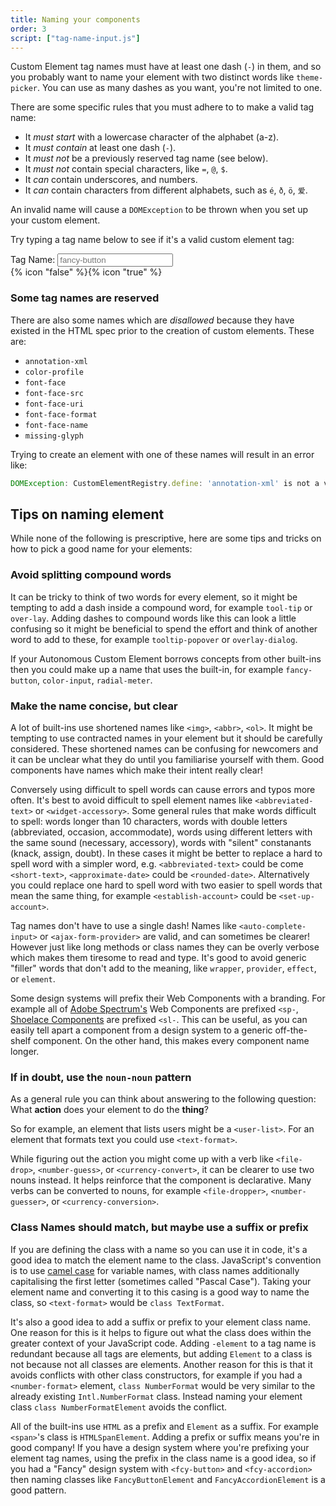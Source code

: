 ```yaml
---
title: Naming your components
order: 3
script: ["tag-name-input.js"]
---
```


Custom Element tag names must have at least one dash (`-`) in them, and so you probably want to name your element with
two distinct words like `theme-picker`. You can use as many dashes as you want, you're not limited to one.

There are some specific rules that you must adhere to to make a valid tag name:

- It _must start_ with a lowercase character of the alphabet (a-z).
- It _must contain_ at least one dash (`-`).
- It _must not_ be a previously reserved tag name (see below).
- It _must not_ contain special characters, like `=`, `@`, `$`.
- It _can_ contain underscores, and numbers.
- It _can_ contain characters from different alphabets, such as `é`, `ð`, `ö`, `爱`.

An invalid name will cause a `DOMException` to be thrown when you set up your custom element. 

Try typing a tag name below to see if it's a valid custom element tag:

<label class="interactive-input">
  Tag Name:
  <input type="text" is="tag-name-input" placeholder="fancy-button">
  <br>
  {% icon "false" %}{% icon "true" %}
  <span class="error"></span>
</label>

### Some tag names are reserved

There are also some names which are _disallowed_ because they have existed in the HTML spec prior to the creation of
custom elements. These are:

- `annotation-xml`
- `color-profile`
- `font-face`
- `font-face-src`
- `font-face-uri`
- `font-face-format`
- `font-face-name`
- `missing-glyph`

Trying to create an element with one of these names will result in an error like:

```js
DOMException: CustomElementRegistry.define: 'annotation-xml' is not a valid custom element name
```

## Tips on naming element

While none of the following is prescriptive, here are some tips and tricks on how to pick a good name for your
elements:

### Avoid splitting compound words

It can be tricky to think of two words for every element, so it might be tempting to add a dash inside a compound word,
for example `tool-tip` or `over-lay`. Adding dashes to compound words like this can look a little confusing so it might
be beneficial to spend the effort and think of another word to add to these, for example `tooltip-popover` or
`overlay-dialog`.

If your Autonomous Custom Element borrows concepts from other built-ins then you could make up a name that uses the
built-in, for example `fancy-button`, `color-input`, `radial-meter`.

### Make the name concise, but clear

A lot of built-ins use shortened names like `<img>`, `<abbr>`, `<ol>`. It might be tempting to use contracted names in
your element but it should be carefully considered. These shortened names can be confusing for newcomers and it can be
unclear what they do until you familiarise yourself with them. Good components have names which make their intent really
clear!

Conversely using difficult to spell words can cause errors and typos more often. It's best to avoid difficult to spell
element names like `<abbreviated-text>` or `<widget-accessory>`. Some general rules that make words difficult to spell:
words longer than 10 characters, words with double letters (abbreviated, occasion, accommodate), words using different
letters with the same sound (necessary, accessory), words with "silent" constanants (knack, assign, doubt). In these
cases it might be better to replace a hard to spell word with a simpler word, e.g. `<abbreviated-text>` could be come
`<short-text>`, `<approximate-date>` could be `<rounded-date>`. Alternatively you could replace one hard to spell word
with two easier to spell words that mean the same thing, for example `<establish-account>` could be `<set-up-account>`.

Tag names don't have to use a single dash! Names like `<auto-complete-input>` or `<ajax-form-provider>` are valid, and
can sometimes be clearer! However just like long methods or class names they can be overly verbose which makes them
tiresome to read and type. It's good to avoid generic "filler" words that don't add to the meaning, like `wrapper`,
`provider`, `effect`, or `element`.

Some design systems will prefix their Web Components with a branding. For example all of [Adobe Spectrum's][spectrum]
Web Components are prefixed `<sp-`, [Shoelace Components][shoelace] are prefixed `<sl-`. This can be useful, as you can
easily tell apart a component from a design system to a generic off-the-shelf component. On the other hand, this makes
every component name longer.

[spectrum]: https://opensource.adobe.com/spectrum-web-components/
[shoelace]: https://shoelace.style/

### If in doubt, use the `noun-noun` pattern

As a general rule you can think about answering to the following question: What **action** does your element to do the
**thing**?

So for example, an element that lists users might be a `<user-list>`. For an element that formats text you could use
`<text-format>`.

While figuring out the action you might come up with a verb like `<file-drop>`, `<number-guess>`, or
`<currency-convert>`, it can be clearer to use two nouns instead. It helps reinforce that the component is declarative.
Many verbs can be converted to nouns, for example `<file-dropper>`, `<number-guesser>`, or `<currency-conversion>`.

### Class Names should match, but maybe use a suffix or prefix

If you are defining the class with a name so you can use it in code, it's a good idea to match the element name to the
class. JavaScript's convention is to use [camel case][camelcase] for variable names, with class names additionally
capitalising the first letter (sometimes called "Pascal Case"). Taking your element name and converting it to this
casing is a good way to name the class, so `<text-format>` would be `class TextFormat`.

It's also a good idea to add a suffix or prefix to your element class name. One reason for this is it helps to figure
out what the class does within the greater context of your JavaScript code. Adding `-element` to a tag name is redundant
because all tags are elements, but adding `Element` to a class is not because not all classes are elements. Another
reason for this is that it avoids conflicts with other class constructors, for example if you had a `<number-format>`
element, `class NumberFormat` would be very similar to the already existing `Intl.NumberFormat` class. Instead naming
your element class `class NumberFormatElement` avoids the conflict.

All of the built-ins use `HTML` as a prefix and `Element` as a suffix. For example `<span>`'s class is
`HTMLSpanElement`. Adding a prefix or suffix means you're in good company! If you have a design system where you're
prefixing your element tag names, using the prefix in the class name is a good idea, so if you had a "Fancy" design
system with `<fcy-button>` and `<fcy-accordion>` then naming classes like `FancyButtonElement` and
`FancyAccordionElement` is a good pattern.

[camelcase]: https://en.wikipedia.org/wiki/Camel_case
